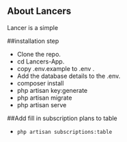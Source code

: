 ## About Lancers

Lancer is a simple

##installation step

- Clone the repo.
- cd Lancers-App.
- copy .env.example to .env .
- Add the database details to the .env.
- composer install
- php artisan key:generate
- php artisan migrate
- php artisan serve

##Add fill in subscription plans to table
- `php artisan subscriptions:table`